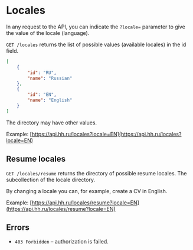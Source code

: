 # Locales

In any request to the API, you can indicate the `?locale=` parameter to give the
value of the locale (language).

`GET /locales` returns the list of possible values (available locales) in the
id field.


```json
[
    {
        "id": "RU",
        "name": "Russian"
    },
    {
        "id": "EN",
        "name": "English"
    }
]
```

The directory may have other values.

Example: [https://api.hh.ru/locales?locale=EN](https://api.hh.ru/locales?locale=EN)


## Resume locales

`GET /locales/resume` returns the directory of possible resume locales.
The subcollection of the locale directory.

By changing a locale you can, for example, create a CV in English.

Example: [https://api.hh.ru/locales/resume?locale=EN](https://api.hh.ru/locales/resume?locale=EN)

## Errors

* `403 Forbidden` – authorization is failed.
